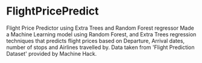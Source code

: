 # FlightPricePredict
Flight Price Predictor using Extra Trees and Random Forest regressor
Made a Machine Learning model using Random Forest, and Extra Trees regression techniques that predicts flight prices based on Departure, Arrival
dates, number of stops and Airlines travelled by. Data taken from 'Flight Prediction Dataset' provided by Machine Hack.
